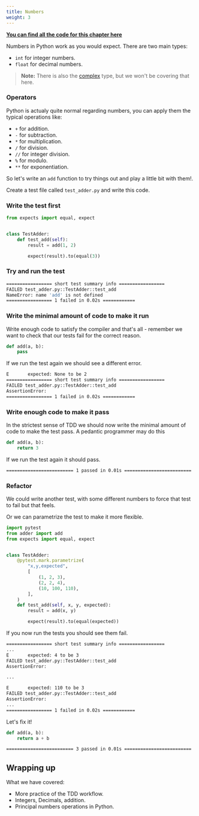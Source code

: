 ```yaml
---
title: Numbers
weight: 3
---
```


**[You can find all the code for this chapter here](https://github.com/pmareke/learn-python-with-tests/tree/main/examples/numbers)**

Numbers in Python work as you would expect. There are two main types:

- `int` for integer numbers.
- `float` for decimal numbers.

> **Note:** There is also the [complex](https://docs.python.org/3/library/functions.html#complex) type, but we won't be covering that here.

### Operators

Python is actualy quite normal regarding numbers, you can apply them the typical operations like:

- `+` for addition.
- `-` for subtraction.
- `*` for multiplication.
- `/` for division.
- `//` for integer division.
- `%` for modulo.
- `**` for exponentiation.

So let's write an `add` function to try things out and play a little bit with them!.

Create a test file called `test_adder.py` and write this code.

### Write the test first

```python
from expects import equal, expect


class TestAdder:
    def test_add(self):
        result = add(1, 2)

        expect(result).to(equal(3))
```

### Try and run the test

```sh
================= short test summary info ================= 
FAILED test_adder.py::TestAdder::test_add
NameError: name 'add' is not defined
================= 1 failed in 0.02s ============
```

### Write the minimal amount of code to make it run

Write enough code to satisfy the compiler and that's all - remember we want to check that our tests fail for the correct reason.

```python
def add(a, b):
    pass
```

If we run the test again we should see a different error.

```sh
E       expected: None to be 2
================= short test summary info ================= 
FAILED test_adder.py::TestAdder::test_add
AssertionError: 
================= 1 failed in 0.02s ============
```

### Write enough code to make it pass

In the strictest sense of TDD we should now write the minimal amount of code to make the test pass. A pedantic programmer may do this

```python
def add(a, b):
    return 3
```

If we run the test again it should pass.

```sh
========================= 1 passed in 0.01s ========================= 
```

### Refactor

We could write another test, with some different numbers to force that test to fail but that feels.

Or we can parametrize the test to make it more flexible.

```python
import pytest
from adder import add
from expects import equal, expect


class TestAdder:
    @pytest.mark.parametrize(
        "x,y,expected",
        [
            (1, 2, 3),
            (2, 2, 4),
            (10, 100, 110),
        ],
    )
    def test_add(self, x, y, expected):
        result = add(x, y)

        expect(result).to(equal(expected))
```

If you now run the tests you should see them fail.

```sh
================= short test summary info ================= 
...
E       expected: 4 to be 3
FAILED test_adder.py::TestAdder::test_add
AssertionError: 

...

E       expected: 110 to be 3
FAILED test_adder.py::TestAdder::test_add
AssertionError: 
...
================= 1 failed in 0.02s ============
```

Let's fix it!

```python
def add(a, b):
    return a + b
```

```sh
========================= 3 passed in 0.01s ========================= 
```

## Wrapping up

What we have covered:

- More practice of the TDD workflow.
- Integers, Decimals, addition.
- Principal numbers operations in Python.
